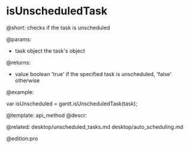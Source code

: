 isUnscheduledTask
=============


@short:
	checks if the task is unscheduled 

@params:

- task			object			the task's object

@returns:
- value	boolean	'true' if the specified task is unscheduled, 'false' otherwise 

@example:

var isUnscheduled = gantt.isUnscheduledTask(task);

@template:	api_method
@descr:

@related:
desktop/unscheduled_tasks.md
desktop/auto_scheduling.md

@edition:pro